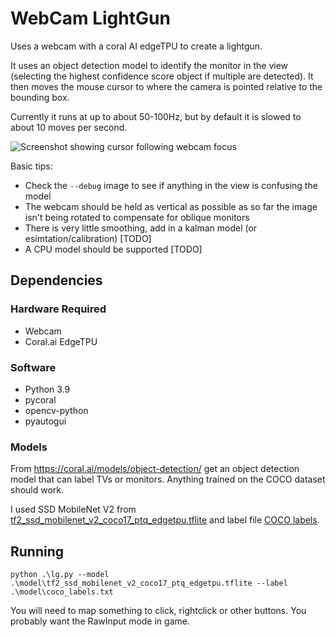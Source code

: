# WebCam LightGun

Uses a webcam with a coral AI edgeTPU to create a lightgun.

It uses an object detection model to identify the monitor in the view (selecting the highest confidence score object if multiple are detected). It then moves the mouse cursor to where the camera is pointed relative to the bounding box.

Currently it runs at up to about 50-100Hz, but by default it is slowed to about 10 moves per second.

![Screenshot showing cursor following webcam focus](screenshot.png)

Basic tips:
* Check the `--debug` image to see if anything in the view is confusing the model
* The webcam should be held as vertical as possible as so far the image isn't being rotated to compensate for oblique monitors
* There is very little smoothing, add in a kalman model (or esimtation/calibration) [TODO]
* A CPU model should be supported [TODO]

## Dependencies

### Hardware Required
* Webcam
* Coral.ai EdgeTPU

### Software
* Python 3.9
* pycoral
* opencv-python
* pyautogui

### Models
From https://coral.ai/models/object-detection/ get an object detection model that can label TVs or monitors. Anything trained on the COCO dataset should work.

I used SSD MobileNet V2 from [tf2_ssd_mobilenet_v2_coco17_ptq_edgetpu.tflite](https://raw.githubusercontent.com/google-coral/test_data/master/tf2_ssd_mobilenet_v2_coco17_ptq_edgetpu.tflite) and label file [COCO labels](https://raw.githubusercontent.com/google-coral/test_data/master/coco_labels.txt).

## Running

`python .\lg.py --model .\model\tf2_ssd_mobilenet_v2_coco17_ptq_edgetpu.tflite --label .\model\coco_labels.txt`

You will need to map something to click, rightclick or other buttons. You probably want the RawInput mode in game.